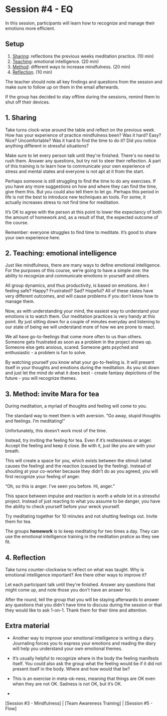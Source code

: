 # Session #4 - EQ

In this session, participants will learn how to recognize and manage their emotions more efficient.

## Setup
1. [Sharing](#1-sharing): reflections the previous weeks meditation practice. (10 min)
2. [Teaching](#2-teaching-emotional-intelligence): emotional intelligence. (20 min)
3. [Method](#3-method-invite-mara-for-tea): different ways to increase mindfulness. (20 min)
4. [Reflection](#4-reflection). (10 min)

The teacher should note all key findings and questions from the session and make sure to follow up on them in the email afterwards.

If the group has decided to stay offline during the sessions, remind them to shut off their devices.

## 1. Sharing
Take turns clock-wise around the table and reflect on the previous week. How has your experience of practice mindfulness been? Was it hard? Easy? Nice? Uncomfortable? Was it hard to find the time to do it? Did you notice anything different in stressful situations?

Make sure to let every person talk until they're finished. There's no need to rush them. Answer any questions, but try not to steer their reflection. A part of this training is to learn how to communicate your own experience of stress and mental states and everyone is not apt at it from the start. 

Perhaps someone is still struggling to find the time to do any exercises. If you have any more suggestions on how and where they can find the time, give them this. But you could also tell them to let go. Perhaps this period in life is not the best to introduce new techniques an tools. For some, it actually increases stress to not find time for meditation.

It’s OK to agree with the person at this point to lower the expectancy of both the amount of homework and, as a result of that, the expected outcome of the course.

Remember: everyone struggles to find time to meditate. It’s good to share your own experience here.

## 2. Teaching: emotional intelligence
Just like mindfulness, there are many ways to define emotional intelligence. For the purposes of this course, we’re going to have a simple one: the ability to recognize and communicate emotions in yourself and others.

All group dynamics, and thus productivity, is based on emotions. Am I feeling safe? Happy? Frustrated? Sad? Hopeful? All of these states have very different outcomes, and will cause problems if you don’t know how to manage them.

Now, as with understanding your mind, the easiest way to understand your emotions is to watch them. Our meditation practices is very handy at this point. By just sitting down for a couple of minutes everyday and listening to our state of being we will understand more of how we are prone to react.

We all have go-to-feelings that come more often to us than others. Someone gets frustrated as soon as a problem in the project shows up. Someone else gets anxious, scared. Someone gets psyched and enthusiastic - a problem is fun to solve.

By watching yourself you know what your go-to-feeling is. It will present itself in your thoughts and emotions during the meditation. As you sit down and just let the mind do what it does best - create fantasy depictions of the future - you will recognize themes.

## 3. Method: invite Mara for tea
During meditation, a myriad of thoughts and feeling will come to you.

The standard way to meet them is with aversion. “Go away, stupid thoughts and feelings. I’m meditating!”

Unfortunately, this doesn’t work most of the time.

Instead, try inviting the feeling for tea. Even if it’s restlessness or anger. Accept the feeling and keep it close. Be with it, just like you are with your breath.

This will create a space for you, which exists between the stimuli (what causes the feeling) and the reaction (caused by the feeling). Instead of shouting at your co-worker because they didn’t do as you agreed, you will first recognize your feeling of anger.

“Oh, so this is anger. I’ve seen you before. Hi, anger.”

This space between impulse and reaction is worth a whole lot in a stressful project. Instead of just reacting to what you assume to be danger, you have the ability to check yourself before your wreck yourself.

Try meditating together for 10 minutes and not shutting feelings out. Invite them for tea.

The groups **homework** is to keep meditating for two times a day. They can use the emotional intelligence training in the meditation pratice as they see fit.

## 4. Reflection
Take turns counter-clockwise to reflect on what was taught. Why is emotional intelligence important? Are there other ways to improve it? 

Let each participant talk until they're finished. Answer any questions that might come up, and note those you don't have an answer for.

After the round, tell the group that you will be staying afterwards to answer any questions that you didn't have time to discuss during the session or that they would like to ask 1-on-1. Thank them for their time and attention.

## Extra material
- Another way to improve your emotional intelligence is writing a diary. Journaling forces you to express your emotions and reading the diary will help you understand your own emotional themes.
- It’s usually helpful to recognize where in the body the feeling manifests itself. You could also ask the group what the feeling would be if it did not present itself in the body. Where and how would that be?
- This is an exercise in meta-ok-ness, meaning that things are OK even when they are not OK. Sadness is not OK, but it’s OK.

-

[Session #3 - Mindfulness] | [Team Awareness Training] | [Session #5 - Flow]
